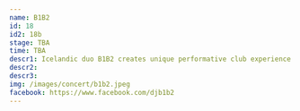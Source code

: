 ```yaml
---
name: B1B2
id: 18
id2: 18b
stage: TBA
time: TBA
descr1: Icelandic duo B1B2 creates unique performative club experience playing on all the senses. Formed in 2018 the girls had been playing in various underground parties in Cape Town and Denmark before kicking it off at Iceland Airwaves, making the crowd hungry for more. B1B2 are thrilled to be back for LungA 2022!!
descr2:
descr3:
img: /images/concert/b1b2.jpeg
facebook: https://www.facebook.com/djb1b2
---
```


